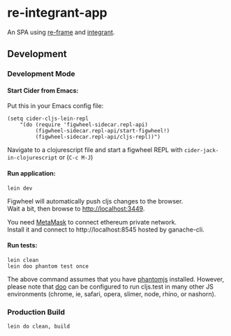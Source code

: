 # re-integrant-app

An SPA using [re-frame](https://github.com/Day8/re-frame) and [integrant](https://github.com/weavejester/integrant).

## Development

### Development Mode

#### Start Cider from Emacs:

Put this in your Emacs config file:

```
(setq cider-cljs-lein-repl
    "(do (require 'figwheel-sidecar.repl-api)
         (figwheel-sidecar.repl-api/start-figwheel!)
         (figwheel-sidecar.repl-api/cljs-repl))")
```

Navigate to a clojurescript file and start a figwheel REPL with `cider-jack-in-clojurescript` or (`C-c M-J`)

#### Run application:

```
lein dev
```

Figwheel will automatically push cljs changes to the browser.  
Wait a bit, then browse to [http://localhost:3449](http://localhost:3449).

You need [MetaMask](https://metamask.io/) to connect ethereum private network.  
Install it and connect to http://localhost:8545 hosted by ganache-cli.

#### Run tests:

```
lein clean
lein doo phantom test once
```

The above command assumes that you have [phantomjs](https://www.npmjs.com/package/phantomjs) installed. However, please note that [doo](https://github.com/bensu/doo) can be configured to run cljs.test in many other JS environments (chrome, ie, safari, opera, slimer, node, rhino, or nashorn).

### Production Build

```
lein do clean, build
```
